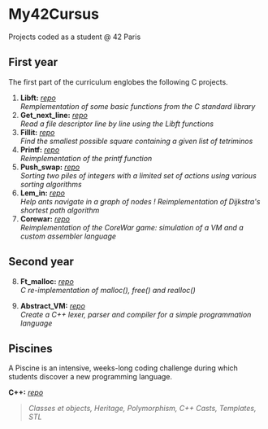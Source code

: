 # My42Cursus
 Projects coded as a student @ 42 Paris
 
## First year
The first part of the curriculum englobes the following C projects.

1. **Libft:** 
[_repo_](https://github.com/tristandeborde/My42Cursus/tree/master/1_libft)</br>
_Remplementation of some basic functions from the C standard library_
2. **Get_next_line:**
[_repo_](https://github.com/tristandeborde/My42Cursus/tree/master/2_get_next_line)</br>
_Read a file descriptor line by line using the Libft functions_
3. **Fillit:**
[_repo_](https://github.com/tristandeborde/My42Cursus/tree/master/3_fillit)</br>
_Find the smallest possible square containing a given list of tetriminos_ 
4. **Printf:**
[_repo_](https://github.com/tristandeborde/My42Cursus/tree/master/4_printf)</br>
_Reimplementation of the printf function_
5. **Push_swap:**
[_repo_](https://github.com/tristandeborde/My42Cursus/tree/master/5_push_swap)</br>
_Sorting two piles of integers with a limited set of actions using various sorting algorithms_
6. **Lem_in:**
[_repo_](https://github.com/tristandeborde/My42Cursus/tree/master/6_lem_in)</br>
_Help ants navigate in a graph of nodes ! Reimplementation of Dijkstra's shortest path algorithm_
7. **Corewar:**
[_repo_](https://github.com/tristandeborde/My42Cursus/tree/master/7_corewar)</br>
_Reimplementation of the CoreWar game: simulation of a VM and a custom assembler language_

## Second year
8. **Ft_malloc:**
[_repo_](https://github.com/tristandeborde/My42Cursus/tree/master/8_ft_malloc)</br>
_C re-implementation of malloc(), free() and realloc()_

9. **Abstract_VM:**
[_repo_](https://github.com/tristandeborde/My42Cursus/tree/master/9_abstract_vm)</br>
_Create a C++ lexer, parser and compiler for a simple programmation language_

## Piscines
A Piscine is an intensive, weeks-long coding challenge during which students discover a new programming language. 

**C++:**
[_repo_](https://github.com/tristandeborde/My42Cursus/tree/master/CPP_piscine)</br>
>_Classes et objects, Heritage, Polymorphism, C++ Casts, Templates, STL_
